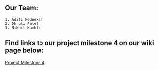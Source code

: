 ## Our Team:

```
1. Aditi Pednekar
2. Dhruti Patel
3. Nikhil Kamble
```

## Find links to our project milestone 4 on our wiki page below:

[Project Milestone 4](https://github.com/airavata-courses/ampersand/wiki/Project-Milestone-4)
